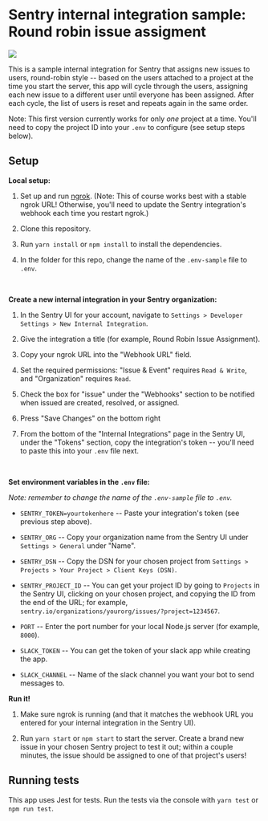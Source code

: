 # Sentry internal integration sample: Round robin issue assigment

![](https://travis-ci.org/getsentry/sentry-round-robin.svg?branch=master)

This is a sample internal integration for Sentry that assigns new issues to users, round-robin style -- based on the users attached to a project at the time you start the server, this app will cycle through the users, assigning each new issue to a different user until everyone has been assigned. After each cycle, the list of users is reset and repeats again in the same order.

Note: This first version currently works for only _one_ project at a time. You'll need to copy the project ID into your `.env` to configure (see setup steps below).

## Setup

**Local setup:**

1. Set up and run [ngrok](https://ngrok.com/). (Note: This of course works best with a stable ngrok URL! Otherwise, you'll need to update the Sentry integration's webhook each time you restart ngrok.)

1. Clone this repository.

1. Run `yarn install` or `npm install` to install the dependencies.

1. In the folder for this repo, change the name of the `.env-sample` file to `.env`.

<br/>

**Create a new internal integration in your Sentry organization:**

1. In the Sentry UI for your account, navigate to `Settings > Developer Settings > New Internal Integration`.

1. Give the integration a title (for example, Round Robin Issue Assignment).

1. Copy your ngrok URL into the "Webhook URL" field.

1. Set the required permissions: "Issue & Event" requires `Read & Write`, and "Organization" requires `Read`.

1. Check the box for "issue" under the "Webhooks" section to be notified when issued are created, resolved, or assigned.

1. Press "Save Changes" on the bottom right

1. From the bottom of the "Internal Integrations" page in the Sentry UI, under the "Tokens" section, copy the integration's token -- you'll need to paste this into your `.env` file next.

<br/>

**Set environment variables in the `.env` file:**

_Note: remember to change the name of the `.env-sample` file to `.env`._

- `SENTRY_TOKEN=yourtokenhere` -- Paste your integration's token (see previous step above).

- `SENTRY_ORG` -- Copy your organization name from the Sentry UI under `Settings > General` under "Name".

- `SENTRY_DSN` -- Copy the DSN for your chosen project from `Settings > Projects > Your Project > Client Keys (DSN)`.

- `SENTRY_PROJECT_ID` -- You can get your project ID by going to `Projects` in the Sentry UI, clicking on your chosen project, and copying the ID from the end of the URL; for example, `sentry.io/organizations/yourorg/issues/?project=1234567`.

- `PORT` -- Enter the port number for your local Node.js server (for example, `8000`).
- `SLACK_TOKEN` -- You can get the token of your slack app while creating the app.
- `SLACK_CHANNEL` -- Name of the slack channel you want your bot to send messages to.
  <br/>

**Run it!**

1. Make sure ngrok is running (and that it matches the webhook URL you entered for your internal integration in the Sentry UI).

1. Run `yarn start` or `npm start` to start the server. Create a brand new issue in your chosen Sentry project to test it out; within a couple minutes, the issue should be assigned to one of that project's users!

## Running tests

This app uses Jest for tests. Run the tests via the console with `yarn test` or `npm run test`.

